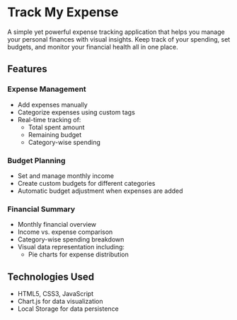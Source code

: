 # Track My Expense

A simple yet powerful expense tracking application that helps you manage your personal finances with visual insights. Keep track of your spending, set budgets, and monitor your financial health all in one place.

## Features
### Expense Management
- Add expenses manually
- Categorize expenses using custom tags
- Real-time tracking of:
  - Total spent amount
  - Remaining budget
  - Category-wise spending

### Budget Planning
- Set and manage monthly income
- Create custom budgets for different categories
- Automatic budget adjustment when expenses are added

### Financial Summary
- Monthly financial overview
- Income vs. expense comparison
- Category-wise spending breakdown
- Visual data representation including:
  - Pie charts for expense distribution

## Technologies Used

- HTML5, CSS3, JavaScript
- Chart.js for data visualization
- Local Storage for data persistence



